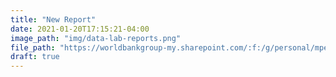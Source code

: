 ```yaml
---
title: "New Report"
date: 2021-01-20T17:15:21-04:00
image_path: "img/data-lab-reports.png"
file_path: "https://worldbankgroup-my.sharepoint.com/:f:/g/personal/mpecherskiy_worldbank_org/EvAXJS0BBYxGvTW4b_0Y71EBoC4q0rO7_eynil5xCq_0Ag?email=edgar.negron.rabell%40gmail.com&e=5%3aZVK0lS&at=9"
draft: true
---
```


